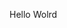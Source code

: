 Hello Wolrd



















































































































































































































































































































































































































































































































































































































































































































































































































































































































































































































































































































































































































































































































































































































































































































































































































































































































































































































































































































































































































































































































































































































































































































































































































































































































































































































































































































































































































































































































































































































































































































































































































































































































































































































































































































































































































































































































































































































































































































































